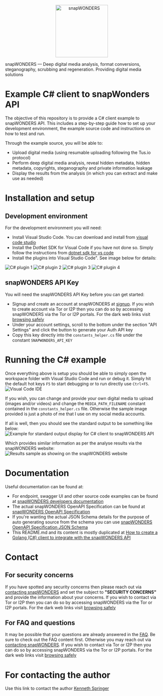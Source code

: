 <p align="center">
    <a href="https://www.snapwonders.com/" target="_blank">
        <img src="https://snapwonders.com/img/logo/snap-wonders-logo-big.png" width="172" alt="snapWONDERS" />
    </a>
</p>

snapWONDERS — Deep digital media analysis, format conversions, steganography, scrubbing and regeneration. Providing digital media solutions


# Example C# client to snapWonders API
The objective of this repository is to provide a C# client example to snapWONDERS API. This includes a step-by-step
guide how to set up your development environment, the example source code and instructions on how to test and run.

Through the example source, you will be able to:
* Upload digital media (using resumable uploading following the Tus.io protocol)
* Perform deep digital media analysis, reveal hidden metadata, hidden metadata, copyrights, steganography and private information leakage
* Display the results from the analysis (in which you can extract and make use as needed)


# Installation and setup

## Development environment
For the development environment you will need:
* Install Visual Studio Code. You can download and install from [visual code studio](https://code.visualstudio.com/download)
* Install the DotNet SDK for Visual Code if you have not done so. Simply follow the instructions from [dotnet sdk for vs code](https://dotnet.microsoft.com/en-us/download/dotnet/sdk-for-vs-code)
* Install the plugins into Visual Studio Code". See image below for details:
<img src="https://storage.snapwonders.com/cache/1/G1gwgTFvkh7BHZCbP6_8TKvni_D1MBCU.png?mark=snap-wonders-logo.png&markpos=bottom&marky=30&markalpha=30&s=f7633ad2abcb87aaa9135973fbbafb70" alt="C# plugin 1" />
<img src="https://storage.snapwonders.com/cache/1/jxUHk4epPYSAgXHJfD74pKV64bqkgwdG.png?mark=snap-wonders-logo.png&markpos=bottom&marky=30&markalpha=30&s=51c7251db32bff4f7ee7fdf44542983a" alt="C# plugin 2" />
<img src="https://storage.snapwonders.com/cache/1/igto3jbQgEHg_k0efbImnBLvhZrcGtSf.png?mark=snap-wonders-logo.png&markpos=bottom&marky=30&markalpha=30&s=39e6a65a91dd703b9a31c3f14bd242b2" alt="C# plugin 3" />
<img src="https://storage.snapwonders.com/cache/1/He4VTjh1NcS00a3V6yQLbfhKEAcb0BrB.png?mark=snap-wonders-logo.png&markpos=bottom&marky=30&markalpha=30&s=2f1c42f6897a78edad710ac8cf2bf505" alt="C# plugin 4" />

## snapWONDERS API Key
You will need the snapWONDERS API Key before you can get started:
* Signup and create an account at snapWONDERS at [signup](https://snapwonders.com/sign-up). If you wish to create account via Tor or I2P then you can do so by accessing snapWONDERS via the Tor or I2P portals. For the dark web links visit [browsing safely](https://snapwonders.com/browsing-safely)
* Under your account settings, scroll to the bottom under the section "API Settings" and click the button to generate your Auth API key
* Copy this key directly into the `constants_helper.cs` file under the constant `SNAPWONDERS_API_KEY`


# Running the C# example
Once everything above is setup you should be able to simply open the workspace folder with Visual Studio Code and run or debug it. Simply hit the default hot keys `F5` to start debugging or to run directly use `Ctrl+F5`.
<img src="https://storage.snapwonders.com/cache/1/TN74EuRKv5KGxl9Ni-RV4jkgdUggAbEv.png?mark=snap-wonders-logo.png&markpos=bottom&marky=30&markalpha=30&s=f5ea246774a442756aa9b134a611a17f" alt="Visual Code IDE" />

If you wish, you can change and provide your own digital media to upload (images and/or videos) and change the `MEDIA_PATH_FILENAME` constant contained in the `constants_helper.cs` file. Otherwise the sample image provided is just a photo of me that I use on my social media accounts.

If all is well, then you should see the standard output to be something like below:
<img src="https://storage.snapwonders.com/cache/1/88POwr1GGHUVHLbJiAEptWKrwguDjZxa.png?mark=snap-wonders-logo.png&markpos=bottom&marky=30&markalpha=30&s=468d104174de055126453e8c370d4266" alt="Example for standard output display for C# client to snapWONDERS API" />

Which provides similar information as per the analyse results via the snapWONDERS website:
<img src="https://storage.snapwonders.com/cache/1/wEqYS8DopFx1zqoFfAaAa12-58Eh6OCj.png?mark=snap-wonders-logo.png&markpos=bottom&marky=30&markalpha=30&s=9599795d1494b2bac7e4a2dc09a47967" alt="Results sample as showing on the snapWONDERS website" />

# Documentation
Useful documentation can be found at:
* For endpoint, swagger UI and other source code examples can be found at [snapWONDERS developers documentation](https://snapwonders.com/snapwonders-openapi-specification)
* The actual snapWONDERS OpenAPI Specification can be found at [snapWONDERS OpenAPI Specification](https://api.snapwonders.com/site/docs)
* If you're wanting the actual JSON Schema details for the purpose of auto generating source from the schema you can use [snapWONDERS OpenAPI Specification JSON Schema](https://api.snapwonders.com/site/json-schema)
* This README.md and its content is mostly duplicated at [How to create a Golang (C#) client to integrate with the snapWONDERS API](https://snapwonders.com/resources/how-to-create-a-golang-go-client-to-integrate-with-the-snapwonders-api)


# Contact

## For security concerns
If you have spotted any security concerns then please reach out via [contacting snapWONDERS](https://snapwonders.com/contact) and set the subject to **"SECURITY CONCERNS"** and provide the information about your concerns. If you wish to contact via Tor or I2P then you can do so by accessing snapWONDERS via the Tor or I2P portals. For the dark web links visit [browsing safely](https://snapwonders.com/browsing-safely)

## For FAQ and questions
It may be possible that your questions are already answered in the [FAQ](https://snapwonders.com/faq). Be sure to check out the FAQ content first. Otherwise you may reach out via [contacting snapWONDERS](https://snapwonders.com/contact). If you wish to contact via Tor or I2P then you can do so by accessing snapWONDERS via the Tor or I2P portals. For the dark web links visit [browsing safely](https://snapwonders.com/browsing-safely)

# For contacting the author
Use this link to contact the author [Kenneth Springer](https://kennethbspringer.au/)
